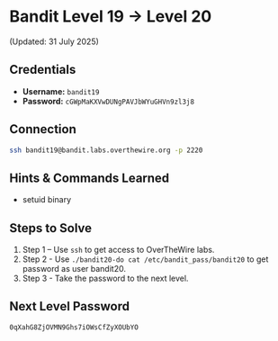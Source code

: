 # Bandit Level 19 → Level 20
(Updated: 31 July 2025)

## Credentials
- **Username:** `bandit19`
- **Password:** `cGWpMaKXVwDUNgPAVJbWYuGHVn9zl3j8`

## Connection
```bash
ssh bandit19@bandit.labs.overthewire.org -p 2220
```

## Hints & Commands Learned
- setuid binary

## Steps to Solve
1. Step 1 – Use `ssh` to get access to OverTheWire labs.
2. Step 2 - Use `./bandit20-do cat /etc/bandit_pass/bandit20` to get password as user bandit20.
3. Step 3 - Take the password to the next level.

## Next Level Password
`0qXahG8ZjOVMN9Ghs7iOWsCfZyXOUbYO`